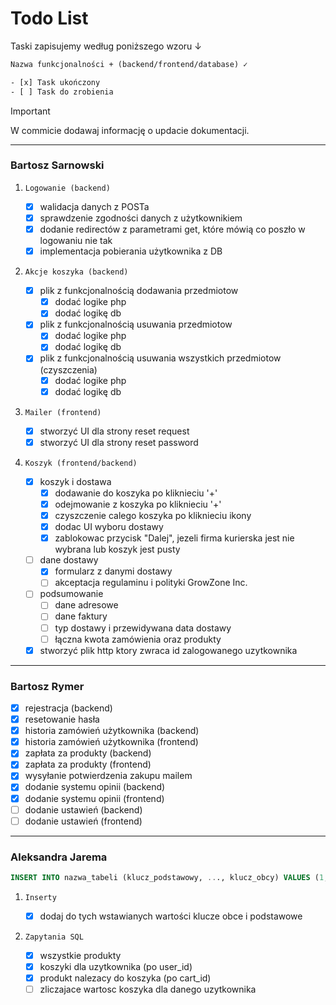 # Todo List

Taski zapisujemy według poniższego wzoru ↓

```txt
Nazwa funkcjonalności + (backend/frontend/database) ✓

- [x] Task ukończony
- [ ] Task do zrobienia
```

> [!IMPORTANT]
> W commicie dodawaj informację o updacie dokumentacji.

---

### Bartosz Sarnowski

1. `Logowanie (backend)`

    - [x] walidacja danych z POSTa
    - [x] sprawdzenie zgodności danych z użytkownikiem
    - [x] dodanie redirectów z parametrami get, które mówią co poszło w logowaniu nie tak
    - [x] implementacja pobierania użytkownika z DB

2. `Akcje koszyka (backend)`

    - [x] plik z funkcjonalnością dodawania przedmiotow
        - [x] dodać logike php
        - [x] dodać logikę db
    - [x] plik z funkcjonalnością usuwania przedmiotow
        - [x] dodać logike php
        - [x] dodać logikę db
    - [x] plik z funkcjonalnością usuwania wszystkich przedmiotow (czyszczenia)
        - [x] dodać logike php
        - [x] dodać logikę db

3. `Mailer (frontend)`

    - [x] stworzyć UI dla strony reset request
    - [x] stworzyć UI dla strony reset password

4. `Koszyk (frontend/backend)`

    - [x] koszyk i dostawa
       - [x] dodawanie do koszyka po kliknieciu '+'
       - [x] odejmowanie z koszyka po kliknieciu '+'
       - [x] czyszczenie calego koszyka po kliknieciu ikony
       - [x] dodac UI wyboru dostawy
       - [x] zablokowac przycisk "Dalej", jezeli firma kurierska jest nie wybrana lub koszyk jest pusty
    - [ ] dane dostawy
       - [x] formularz z danymi dostawy 
       - [ ] akceptacja regulaminu i polityki GrowZone Inc.
    - [ ] podsumowanie
       - [ ] dane adresowe
       - [ ] dane faktury
       - [ ] typ dostawy i przewidywana data dostawy
       - [ ] łączna kwota zamówienia oraz produkty
    - [x] stworzyć plik http ktory zwraca id zalogowanego uzytkownika

---

### Bartosz Rymer

-   [x] rejestracja (backend)
-   [x] resetowanie hasła
-   [x] historia zamówień użytkownika (backend)
-   [x] historia zamówień użytkownika (frontend)
-   [x] zapłata za produkty (backend)
-   [x] zapłata za produkty (frontend)
-   [x] wysyłanie potwierdzenia zakupu mailem
-   [x] dodanie systemu opinii (backend)
-   [x] dodanie systemu opinii (frontend)
-   [ ] dodanie ustawień (backend)
-   [ ] dodanie ustawień (frontend)

---

### Aleksandra Jarema

```sql
INSERT INTO nazwa_tabeli (klucz_podstawowy, ..., klucz_obcy) VALUES (1, ..., 3);
```

1. `Inserty`

    - [x] dodaj do tych wstawianych wartości klucze obce i podstawowe

2. `Zapytania SQL`

    - [x] wszystkie produkty
    - [x] koszyki dla uzytkownika (po user_id)
    - [x] produkt nalezacy do koszyka (po cart_id)
    - [ ] zliczajace wartosc koszyka dla danego uzytkownika 

